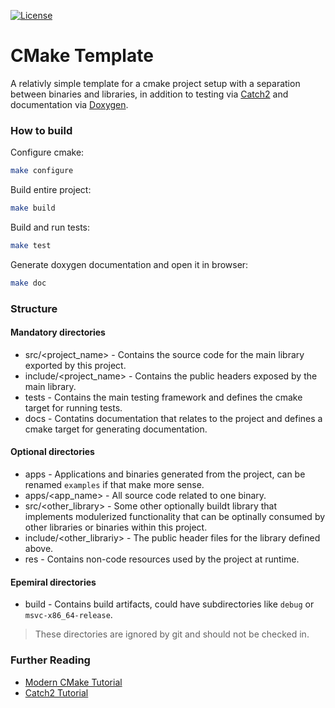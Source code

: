 [![License](https://img.shields.io/badge/license-MIT-blue.svg)](https://opensource.org/licenses/MIT)

# CMake Template

A relativly simple template for a cmake project setup with a separation between binaries and libraries, in addition to testing via [Catch2](https://github.com/catchorg/Catch2) and documentation via [Doxygen](https://doxygen.nl).

### How to build

Configure cmake:
```bash
make configure
```

Build entire project:
```bash
make build
```

Build and run tests:
```bash
make test
```

Generate doxygen documentation and open it in browser:
```bash
make doc
```

### Structure

#### Mandatory directories

- src/<project_name> - Contains the source code for the main library exported by this project.
- include/<project_name> - Contains the public headers exposed by the main library.
- tests - Contains the main testing framework and defines the cmake target for running tests.
- docs - Contatins documentation that relates to the project and defines a cmake target for generating documentation.

#### Optional directories

- apps - Applications and binaries generated from the project, can be renamed `examples` if that make more sense.
- apps/<app_name> - All source code related to one binary.
- src/<other_library> - Some other optionally buildt library that implements modulerized functionality that can be optinally consumed by other libraries or binaries within this project.
- include/<other_librariy> - The public header files for the library defined above.
- res - Contains non-code resources used by the project at runtime.

#### Epemiral directories

- build - Contains build artifacts, could have subdirectories like `debug` or `msvc-x86_64-release`.

> These directories are ignored by git and should not be checked in.

### Further Reading

- [Modern CMake Tutorial](https://cliutils.gitlab.io/modern-cmake)
- [Catch2 Tutorial](https://github.com/catchorg/Catch2/blob/master/docs/tutorial.md#top)

